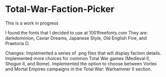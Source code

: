 # Total-War-Faction-Picker
This is a work in progress


I found the fonts that I decided to use at 1001freefonts.com
They are: darkdominion, Caviar Dreams, Japanese Style, Old English Five, and Praetoria D.

Changes:
  Implemented a series of .png files that will display faction details.
  Implemented more choices for common Total War games (Medieval II, Shogun II, and Rome).
  Implemented the option to choose between Vortex and Mortal Empires campaigns in the Total War: Warhammer II section.
